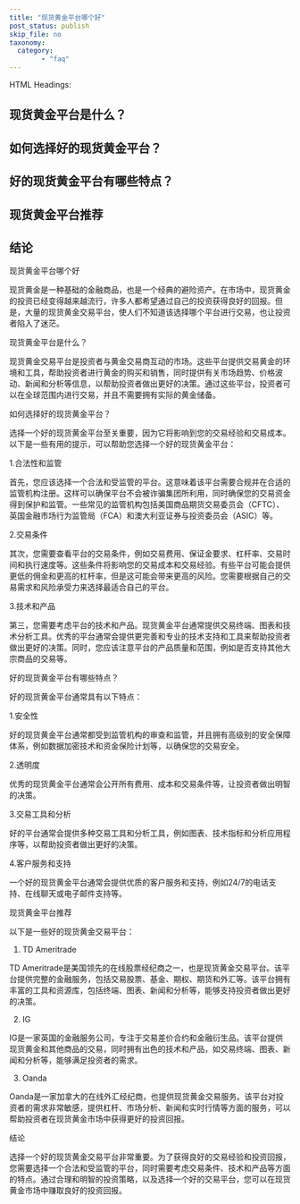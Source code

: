 ```yaml
---
title: "现货黄金平台哪个好"
post_status: publish
skip_file: no
taxonomy:
  category:
        - "faq"
---
```


HTML Headings:

## 现货黄金平台是什么？

## 如何选择好的现货黄金平台？

## 好的现货黄金平台有哪些特点？

## 现货黄金平台推荐

## 结论

现货黄金平台哪个好

现货黄金是一种基础的金融商品，也是一个经典的避险资产。在市场中，现货黄金的投资已经变得越来越流行，许多人都希望通过自己的投资获得良好的回报。但是，大量的现货黄金交易平台，使人们不知道该选择哪个平台进行交易，也让投资者陷入了迷茫。

现货黄金平台是什么？

现货黄金交易平台是投资者与黄金交易商互动的市场。这些平台提供交易黄金的环境和工具，帮助投资者进行黄金的购买和销售，同时提供有关市场趋势、价格波动、新闻和分析等信息，以帮助投资者做出更好的决策。通过这些平台，投资者可以在全球范围内进行交易，并且不需要拥有实际的黄金储备。

如何选择好的现货黄金平台？

选择一个好的现货黄金平台至关重要，因为它将影响到您的交易经验和交易成本。以下是一些有用的提示，可以帮助您选择一个好的现货黄金平台：

1.合法性和监管

首先，您应该选择一个合法和受监管的平台。这意味着该平台需要合规并在合适的监管机构注册。这样可以确保平台不会被诈骗集团所利用，同时确保您的交易资金得到保护和监管。一些常见的监管机构包括美国商品期货交易委员会（CFTC）、英国金融市场行为监管局（FCA）和澳大利亚证券与投资委员会（ASIC）等。

2.交易条件

其次，您需要查看平台的交易条件，例如交易费用、保证金要求、杠杆率、交易时间和执行速度等。这些条件将影响您的交易成本和交易经验。有些平台可能会提供更低的佣金和更高的杠杆率，但是这可能会带来更高的风险。您需要根据自己的交易需求和风险承受力来选择最适合自己的平台。

3.技术和产品

第三，您需要考虑平台的技术和产品。现货黄金平台通常提供交易终端、图表和技术分析工具。优秀的平台通常会提供更完善和专业的技术支持和工具来帮助投资者做出更好的决策。同时，您应该注意平台的产品质量和范围，例如是否支持其他大宗商品的交易等。

好的现货黄金平台有哪些特点？

好的现货黄金平台通常具有以下特点：

1.安全性

好的现货黄金平台通常都受到监管机构的审查和监管，并且拥有高级别的安全保障体系，例如数据加密技术和资金保险计划等，以确保您的交易安全。

2.透明度

优秀的现货黄金平台通常会公开所有费用、成本和交易条件等，让投资者做出明智的决策。

3.交易工具和分析

好的平台通常会提供多种交易工具和分析工具，例如图表、技术指标和分析应用程序等，以帮助投资者做出更好的决策。

4.客户服务和支持

一个好的现货黄金平台通常会提供优质的客户服务和支持，例如24/7的电话支持、在线聊天或电子邮件支持等。

现货黄金平台推荐

以下是一些好的现货黄金交易平台：

1. TD Ameritrade

TD Ameritrade是美国领先的在线股票经纪商之一，也是现货黄金交易平台。该平台提供完整的金融服务，包括交易股票、基金、期权、期货和外汇等。该平台拥有丰富的工具和资源库，包括终端、图表、新闻和分析等，能够支持投资者做出更好的决策。

2. IG

IG是一家英国的金融服务公司，专注于交易差价合约和金融衍生品。该平台提供现货黄金和其他商品的交易，同时拥有出色的技术和产品，如交易终端、图表、新闻和分析等，能够满足投资者的需求。

3. Oanda

Oanda是一家加拿大的在线外汇经纪商，也提供现货黄金交易服务。该平台对投资者的需求非常敏感，提供杠杆、市场分析、新闻和实时行情等方面的服务，可以帮助投资者在现货黄金市场中获得更好的投资回报。

结论

选择一个好的现货黄金交易平台非常重要。为了获得良好的交易经验和投资回报，您需要选择一个合法和受监管的平台，同时需要考虑交易条件、技术和产品等方面的特点。通过合理和明智的投资策略，以及选择一个好的交易平台，您可以在现货黄金市场中赚取良好的投资回报。
